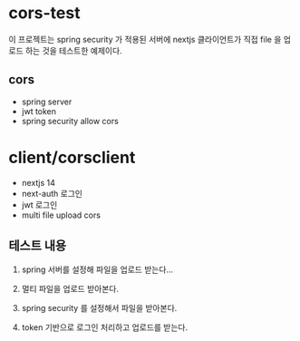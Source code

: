 # cors-test

이 프로젝트는 spring security 가 적용된 서버에 nextjs 클라이언트가 직접 file 을 업로드 하는 것을 테스트한 예제이다.

## cors

- spring server
- jwt token
- spring security allow cors

# client/corsclient

- nextjs 14
- next-auth 로그인
- jwt 로그인
- multi file upload cors

## 테스트 내용

1. spring 서버를 설정해 파일을 업로드 받는다...

2. 멀티 파일을 업로드 받아본다.

3. spring security 를 설정해서 파일을 받아본다.

4. token 기반으로 로그인 처리하고 업로드를 받는다.

